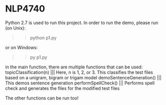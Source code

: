 # NLP4740

Python 2.7 is used to run this project.
In order to run the demo, please run (on Unix):
>> python p1.py

or on Windows:
>> py p1.py


in the main function, there are multiple functions that can be used:
topicClassification(n)   ||| Here, n is 1, 2, or 3. This classifies the test files based on a unigram, bigram or trigam model
demoSentenceGeneration() ||| This demos sentence generation
performSpellCheck()      ||| Performs spell check and generates the files for the modified test files

The other functions can be run too!
